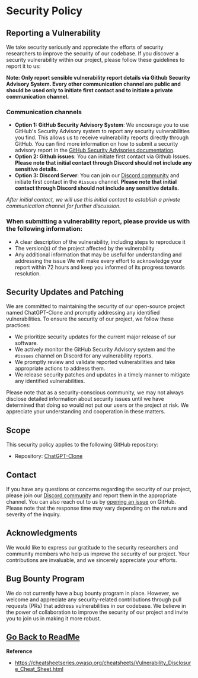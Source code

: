 # Security Policy

## Reporting a Vulnerability
We take security seriously and appreciate the efforts of security researchers to improve the security of our codebase. 
If you discover a security vulnerability within our project, please follow these guidelines to report it to us:

**Note: Only report sensible vulnerability report details via Github Security Advisory System. Every other communication channel are public and should be used only to initiate first contact and to initiate a private communication channel.**

### Communication channels
  - **Option 1: GitHub Security Advisory System**: We encourage you to use GitHub's Security Advisory system to report any security vulnerabilities you find. This allows us to receive vulnerability reports directly through GitHub. You can find more information on how to submit a security advisory report in the [GitHub Security Advisories documentation](https://docs.github.com/en/code-security/getting-started-with-security-vulnerability-alerts/about-github-security-advisories).
  - **Option 2: Github issues**: You can initiate first contact via Github Issues. **Please note that initial contact through Discord should not include any sensitive details.** 
  - **Option 3: Discord Server**: You can join our [Discord community](https://discord.gg/5rbRxn4uME) and initiate first contact in the `#issues` channel. **Please note that initial contact through Discord should not include any sensitive details.** 

_After initial contact, we will use this initial contact to establish a private communication channel for further discussion._


### When submitting a vulnerability report, please provide us with the following information:
  - A clear description of the vulnerability, including steps to reproduce it
  - The version(s) of the project affected by the vulnerability
  - Any additional information that may be useful for understanding and addressing the issue
We will make every effort to acknowledge your report within 72 hours and keep you informed of its progress towards resolution.


## Security Updates and Patching
We are committed to maintaining the security of our open-source project named ChatGPT-Clone and promptly addressing any identified vulnerabilities. To ensure the security of our project, we follow these practices:
  - We prioritize security updates for the current major release of our software.
  - We actively monitor the GitHub Security Advisory system and the `#issues` channel on Discord for any vulnerability reports.
  - We promptly review and validate reported vulnerabilities and take appropriate actions to address them.
  - We release security patches and updates in a timely manner to mitigate any identified vulnerabilities.

Please note that as a security-conscious community, we may not always disclose detailed information about security issues until we have determined that doing so would not put our users or the project at risk. We appreciate your understanding and cooperation in these matters.

## Scope
This security policy applies to the following GitHub repository:
- Repository: [ChatGPT-Clone](https://github.com/danny-avila/chatgpt-clone)

## Contact
If you have any questions or concerns regarding the security of our project, please join our [Discord community](https://discord.gg/NGaa9RPCft) and report them in the appropriate channel. 
You can also reach out to us by [opening an issue](https://github.com/danny-avila/chatgpt-clone/issues/new) on GitHub.
Please note that the response time may vary depending on the nature and severity of the inquiry.

## Acknowledgments
We would like to express our gratitude to the security researchers and community members who help us improve the security of our project. Your contributions are invaluable, and we sincerely appreciate your efforts.

## Bug Bounty Program
We do not currently have a bug bounty program in place. However, we welcome and appreciate any security-related contributions through pull requests (PRs) that address vulnerabilities in our codebase. 
We believe in the power of collaboration to improve the security of our project and invite you to join us in making it more robust.

##

## [Go Back to ReadMe](README.md)


**Reference**
- https://cheatsheetseries.owasp.org/cheatsheets/Vulnerability_Disclosure_Cheat_Sheet.html
